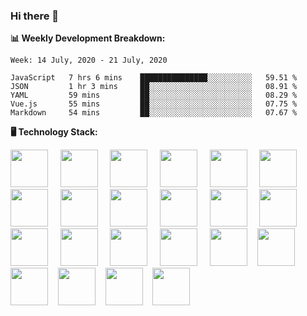 ### Hi there 👋

**:bar_chart: Weekly Development Breakdown:**

<!--START_SECTION:waka-->
```text
Week: 14 July, 2020 - 21 July, 2020

JavaScript   7 hrs 6 mins    ███████████████░░░░░░░░░░   59.51 % 
JSON         1 hr 3 mins     ██░░░░░░░░░░░░░░░░░░░░░░░   08.91 % 
YAML         59 mins         ██░░░░░░░░░░░░░░░░░░░░░░░   08.29 % 
Vue.js       55 mins         ██░░░░░░░░░░░░░░░░░░░░░░░   07.75 % 
Markdown     54 mins         ██░░░░░░░░░░░░░░░░░░░░░░░   07.67 %
```
<!--END_SECTION:waka-->

**:desktop_computer: Technology Stack:**

<img src="https://cdn.rawgit.com/konpa/devicon/master/icons/javascript/javascript-original.svg" height="60" /> &nbsp; &nbsp;
<img src="https://cdn.rawgit.com/konpa/devicon/master/icons/nodejs/nodejs-original-wordmark.svg" height="60" /> &nbsp; &nbsp;
<img src="https://cdn.rawgit.com/konpa/devicon/master/icons/vuejs/vuejs-original-wordmark.svg" height="60" /> &nbsp; &nbsp;
<img src="https://cdn.rawgit.com/konpa/devicon/master/icons/linux/linux-original.svg" height="60" /> &nbsp; &nbsp;
<img src="https://cdn.rawgit.com/konpa/devicon/master/icons/postgresql/postgresql-original-wordmark.svg" height="60" /> &nbsp; &nbsp;
<img src="https://cdn.rawgit.com/konpa/devicon/master/icons/mysql/mysql-original-wordmark.svg" height="60" /> &nbsp; &nbsp;
<img src="https://cdn.rawgit.com/konpa/devicon/master/icons/sequelize/sequelize-original-wordmark.svg" height="60" /> &nbsp; &nbsp;
<img src="https://cdn.rawgit.com/konpa/devicon/master/icons/mongodb/mongodb-original-wordmark.svg" height="60" /> &nbsp; &nbsp;
<img src="https://cdn.rawgit.com/konpa/devicon/master/icons/git/git-original-wordmark.svg" height="60" /> &nbsp; &nbsp;
<img src="https://cdn.rawgit.com/konpa/devicon/master/icons/yarn/yarn-original-wordmark.svg" height="60" /> &nbsp; &nbsp;
<img src="https://cdn.rawgit.com/konpa/devicon/master/icons/npm/npm-original-wordmark.svg" height="60" /> &nbsp; &nbsp;
<img src="https://cdn.rawgit.com/konpa/devicon/master/icons/heroku/heroku-original-wordmark.svg" height="60" /> &nbsp; &nbsp;
<img src="https://cdn.rawgit.com/konpa/devicon/master/icons/amazonwebservices/amazonwebservices-original-wordmark.svg" height="60" /> &nbsp; &nbsp;
<img src="https://cdn.rawgit.com/konpa/devicon/master/icons/gulp/gulp-plain.svg" height="60" /> &nbsp; &nbsp;
<img src="https://cdn.rawgit.com/konpa/devicon/master/icons/webpack/webpack-original-wordmark.svg" height="60" /> &nbsp; &nbsp;
<img src="https://cdn.rawgit.com/konpa/devicon/master/icons/handlebars/handlebars-original-wordmark.svg" height="60" /> &nbsp; &nbsp;
<img src="https://cdn.rawgit.com/konpa/devicon/master/icons/html5/html5-original-wordmark.svg" height="60" />&nbsp; &nbsp;
<img src="https://cdn.rawgit.com/konpa/devicon/master/icons/sass/sass-original.svg" height="60" />&nbsp; &nbsp;
<img src="https://cdn.rawgit.com/konpa/devicon/master/icons/bootstrap/bootstrap-plain-wordmark.svg" height="60" />&nbsp; &nbsp;
<img src="https://cdn.rawgit.com/konpa/devicon/master/icons/dot-net/dot-net-original-wordmark.svg" height="60" />&nbsp; &nbsp;
<img src="https://cdn.rawgit.com/konpa/devicon/master/icons/electron/electron-original.svg" height="60" />&nbsp; &nbsp;
<img src="https://cdn.rawgit.com/konpa/devicon/master/icons/gimp/gimp-original-wordmark.svg" height="60" />&nbsp; &nbsp;

<!--
**emrahyumuk/emrahyumuk** is a ✨ _special_ ✨ repository because its `README.md` (this file) appears on your GitHub profile.

Here are some ideas to get you started:

- 🔭 I’m currently working on ...
- 🌱 I’m currently learning ...
- 👯 I’m looking to collaborate on ...
- 🤔 I’m looking for help with ...
- 💬 Ask me about ...
- 📫 How to reach me: ...
- 😄 Pronouns: ...
- ⚡ Fun fact: ...

**:zap: Recent Activity:**
-->
